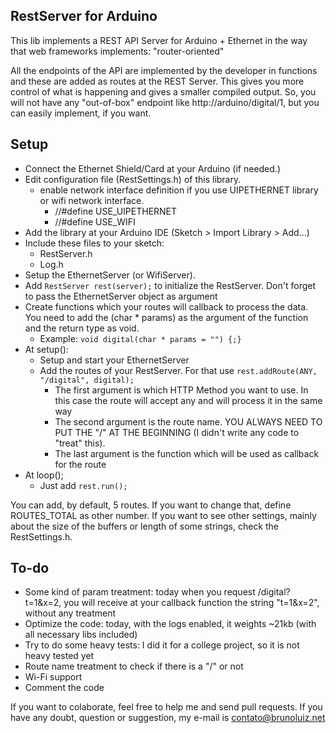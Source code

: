 RestServer for Arduino
----------------------

This lib implements a REST API Server for Arduino + Ethernet in the way that web frameworks implements: "router-oriented"

All the endpoints of the API are implemented by the developer in functions and these are added as routes at the REST Server. This gives you more control of what is happening and gives a smaller compiled output. So, you will not have any "out-of-box" endpoint like http://arduino/digital/1, but you can easily implement, if you want.

Setup
-----

- Connect the Ethernet Shield/Card at your Arduino (if needed.)
- Edit configuration file (RestSettings.h) of this library.
  - enable network interface definition if you use UIPETHERNET library or wifi network interface.
    - //#define USE_UIPETHERNET
    - //#define USE_WIFI
- Add the library at your Arduino IDE (Sketch > Import Library > Add...)
- Include these files to your sketch:
  - RestServer.h
  - Log.h
- Setup the EthernetServer (or WifiServer).
- Add ```RestServer rest(server);``` to initialize the RestServer. Don't forget to pass the EthernetServer object as argument
- Create functions which your routes will callback to process the data. You need to add the (char * params) as the argument of the function and the return type as void.
  - Example: ```void digital(char * params = "") {;} ```
- At setup():
  - Setup and start your EthernetServer
  - Add the routes of your RestServer. For that use ```rest.addRoute(ANY, "/digital", digital);```
    - The first argument is which HTTP Method you want to use. In this case the route will accept any and will process it in the same way
    - The second argument is the route name. YOU ALWAYS NEED TO PUT THE "/" AT THE BEGINNING (I didn't write any code to "treat" this).
    - The last argument is the function which will be used as callback for the route
- At loop();
  - Just add ```rest.run();```

You can add, by default, 5 routes. If you want to change that, define ROUTES_TOTAL as other number. If you want to see other settings, mainly about the size of the buffers or length of some strings, check the RestSettings.h.

To-do
-----

- Some kind of param treatment: today when you request /digital?t=1&x=2, you will receive at your callback function the string "t=1&x=2", without any treatment
- Optimize the code: today, with the logs enabled, it weights ~21kb (with all necessary libs included)
- Try to do some heavy tests: I did it for a college project, so it is not heavy tested yet
- Route name treatment to check if there is a "/" or not
- Wi-Fi support
- Comment the code

If you want to colaborate, feel free to help me and send pull requests. If you have any doubt, question or suggestion, my e-mail is contato@brunoluiz.net